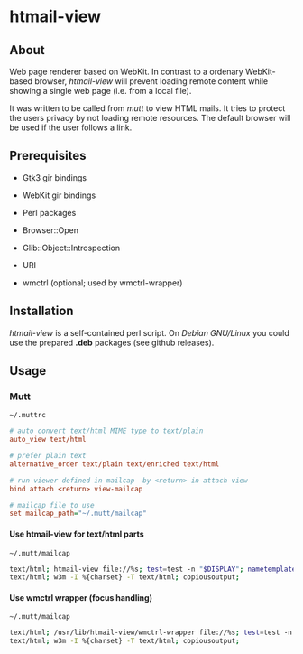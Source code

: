 htmail-view
===========

About
-----

Web page renderer based on WebKit. In contrast to a ordenary WebKit-based
browser, *htmail-view* will prevent loading remote content while showing
a single web page (i.e. from a local file).

It was written to be called from *mutt* to view HTML mails. It tries to
protect the users privacy by not loading remote resources. The default
browser will be used if the user follows a link.


Prerequisites
-------------

- Gtk3 gir bindings
- WebKit gir bindings
- Perl packages
 - Browser::Open
 - Glib::Object::Introspection
 - URI

- wmctrl (optional; used by wmctrl-wrapper)


Installation
------------

*htmail-view* is a self-contained perl script. On *Debian GNU/Linux* you could use the prepared **.deb** packages (see github releases).


Usage
-----


### Mutt


`~/.muttrc`
```ini
# auto convert text/html MIME type to text/plain
auto_view text/html

# prefer plain text
alternative_order text/plain text/enriched text/html

# run viewer defined in mailcap  by <return> in attach view
bind attach <return> view-mailcap

# mailcap file to use
set mailcap_path="~/.mutt/mailcap"
```


#### Use htmail-view for text/html parts

`~/.mutt/mailcap`
```bash
text/html; htmail-view file://%s; test=test -n "$DISPLAY"; nametemplate=%s.html; needsterminal;
text/html; w3m -I %{charset} -T text/html; copiousoutput;
```


#### Use wmctrl wrapper (focus handling)

`~/.mutt/mailcap`
```bash
text/html; /usr/lib/htmail-view/wmctrl-wrapper file://%s; test=test -n "$DISPLAY"; nametemplate=%s.html; needsterminal;
text/html; w3m -I %{charset} -T text/html; copiousoutput;
```

